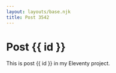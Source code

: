 ```yaml
---
layout: layouts/base.njk
title: Post 3542
---
```


# Post {{ id }}

This is post {{ id }} in my Eleventy project.

